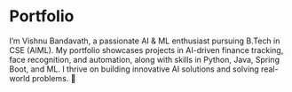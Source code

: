 # Portfolio
I’m Vishnu Bandavath, a passionate AI &amp; ML enthusiast pursuing B.Tech in CSE (AIML). My portfolio showcases projects in AI-driven finance tracking, face recognition, and automation, along with skills in Python, Java, Spring Boot, and ML. I thrive on building innovative AI solutions and solving real-world problems. 🚀
